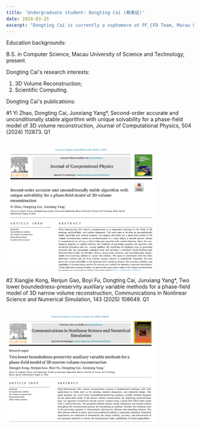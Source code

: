 ```yaml
---
title: 'Undergraduate student: Dongting Cai (蔡東廷)'
date: 2024-03-25
excerpt: "Dongting Cai is currently a sophomore at PF_CFD Team, Macau University of Science and Technology. His research interest is 3D reconstruction algorithm.<br/><img src='/images/DTC.png' width='200px'>"
---
```

Education backgrounds:

B.S. in Computer Science, Macau University of Science and Technology, present

Dongting Cai's research interests:

1. 3D Volume Reconstruction;
2. Scientific Computing.

Dongting Cai's publications:

#1 Yi Zhao, Dongting Cai, Junxiang Yang*, Second-order accurate and unconditionally stable algorithm with unique solvability for a phase-field model of 3D volume reconstruction, Journal of Computational Physics, 504 (2024) 112873. Q1

<br/><img src='/images/dongting2.png' width='400px'>

#2 Xiangjie Kong, Renjun Gao, Boyi Fu, Dongting Cai, Junxiang Yang*, Two lower boundedness-preservity auxiliary variable methods for a
 phase-field model of 3D narrow volume reconstruction, Communications in Nonlinear Science and Numerical Simulation, 143 (2025) 108649. Q1

<br/><img src='/images/kongpaper1.png' width='400px'>
